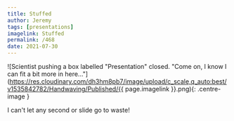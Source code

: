 ```yaml
---
title: Stuffed
author: Jeremy
tags: [presentations]
imagelink: Stuffed
permalink: /468
date: 2021-07-30
---
```


![Scientist pushing a box labelled "Presentation" closed. "Come on, I know I can fit a bit more in here..."](https://res.cloudinary.com/dh3hm8pb7/image/upload/c_scale,q_auto:best/v1535842782/Handwaving/Published/{{ page.imagelink }}.png){: .centre-image }

I can't let any second or slide go to waste!
